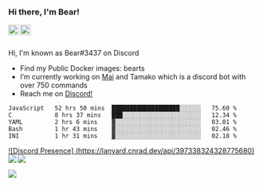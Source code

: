 ### Hi there, I'm Bear!

<a href="https://support.tamako.tech/">
  <img align="left" alt="Tamako Bot's Support Server" width="21px" src="https://raw.githubusercontent.com/anuraghazra/anuraghazra/master/assets/discord-round.svg" />
</a>
<a href="https://skyfallen.org/">
  <img align="left" alt="theskyfallen.com" width="21px" src="https://avatars.githubusercontent.com/u/68555937?s=200&v=4" />
</a>

<br />
<br />

Hi, I'm known as Bear#3437 on Discord
- Find my Public Docker images: bearts
- I’m currently working on [Mai](https://github.com/maisans-maid/mai) and Tamako which is a discord bot with over 750 commands
- Reach me on [Discord!](https://support.tamako.tech)

<!--START_SECTION:waka-->
```text
JavaScript   52 hrs 50 mins  ███████████████████░░░░░░   75.60 % 
C            8 hrs 37 mins   ███░░░░░░░░░░░░░░░░░░░░░░   12.34 % 
YAML         2 hrs 6 mins    ▓░░░░░░░░░░░░░░░░░░░░░░░░   03.01 % 
Bash         1 hr 43 mins    ▓░░░░░░░░░░░░░░░░░░░░░░░░   02.46 % 
INI          1 hr 31 mins    ▓░░░░░░░░░░░░░░░░░░░░░░░░   02.18 % 
```
<!--END_SECTION:waka-->
[![Discord Presence]
(https://lanyard.cnrad.dev/api/397338324328775680)](https://discord.com/users/397338324328775680)
<a href="https://github.com/BearTS">
  <img align="center" src="https://github-readme-stats.vercel.app/api?username=bearts&count_private=true&show_icons=true&theme=bear" />
</a>
</a>
  <img align="left" src="http://github-readme-streak-stats.herokuapp.com/?user=bearts&theme=bear" />


![](https://hit.yhype.me/github/profile?user_id=65192718)
